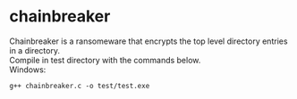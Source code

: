 # chainbreaker
Chainbreaker is a ransomeware that encrypts the top level directory entries in a directory.     
Compile in test directory with the commands below.      
Windows:    
```
g++ chainbreaker.c -o test/test.exe
```